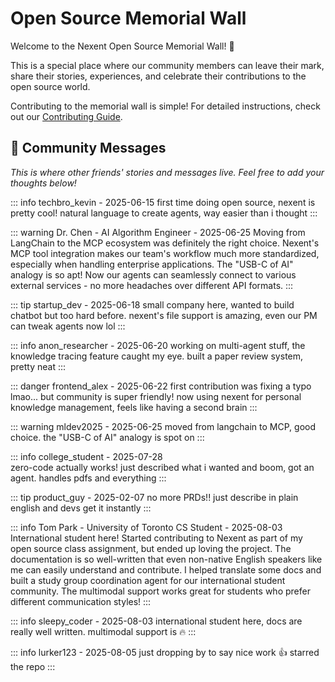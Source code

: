 # Open Source Memorial Wall

Welcome to the Nexent Open Source Memorial Wall! 🎉

This is a special place where our community members can leave their mark, share their stories, experiences, and celebrate their contributions to the open source world.

Contributing to the memorial wall is simple! For detailed instructions, check out our [Contributing Guide](./contributing#🌟-quick-memorial-wall-contribution).

## 🌟 Community Messages

*This is where other friends' stories and messages live. Feel free to add your thoughts below!*

<!-- 
👇 Add your message below this line using the callout formats.
Each message should include your name/handle and date.
Keep messages respectful and in line with our Code of Conduct.
-->

::: info techbro_kevin - 2025-06-15
first time doing open source, nexent is pretty cool! natural language to create agents, way easier than i thought
:::

::: warning Dr. Chen - AI Algorithm Engineer - 2025-06-25
Moving from LangChain to the MCP ecosystem was definitely the right choice. Nexent's MCP tool integration makes our team's workflow much more standardized, especially when handling enterprise applications. The "USB-C of AI" analogy is so apt! Now our agents can seamlessly connect to various external services - no more headaches over different API formats.
:::

::: tip startup_dev - 2025-06-18
small company here, wanted to build chatbot but too hard before. nexent's file support is amazing, even our PM can tweak agents now lol
:::

::: info anon_researcher - 2025-06-20
working on multi-agent stuff, the knowledge tracing feature caught my eye. built a paper review system, pretty neat
:::

::: danger frontend_alex - 2025-06-22
first contribution was fixing a typo lmao... but community is super friendly! now using nexent for personal knowledge management, feels like having a second brain
:::

::: warning mldev2025 - 2025-06-25
moved from langchain to MCP, good choice. the "USB-C of AI" analogy is spot on
:::

::: info college_student - 2025-07-28  
zero-code actually works! just described what i wanted and boom, got an agent. handles pdfs and everything
:::

::: tip product_guy - 2025-02-07
no more PRDs!! just describe in plain english and devs get it instantly
:::

::: info Tom Park - University of Toronto CS Student - 2025-08-03
International student here! Started contributing to Nexent as part of my open source class assignment, but ended up loving the project. The documentation is so well-written that even non-native English speakers like me can easily understand and contribute. I helped translate some docs and built a study group coordination agent for our international student community. The multimodal support works great for students who prefer different communication styles!
:::

::: info sleepy_coder - 2025-08-03
international student here, docs are really well written. multimodal support is 🔥
:::

::: info lurker123 - 2025-08-05
just dropping by to say nice work 👍 starred the repo
:::